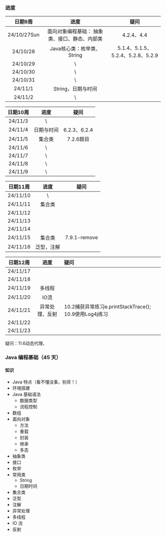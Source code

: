### 进度

|   日期9周   |                      进度                      |               疑问                |
| :---------: | :--------------------------------------------: | :-------------------------------: |
| 24/10/27Sun | 面向对象编程基础：  抽象类、接口、静态、内部类 |            4.2.4、4.4             |
|  24/10/28   |           Java核心类：枚举类、String           | 5.1.4、5.1.5、5.2.4、5.2.8、5.2.9 |
|  24/10/29   |                       \                        |                                   |
|  24/10/30   |                       \                        |                                   |
|  24/10/31   |                       \                        |                                   |
|   24/11/1   |               String，日期与时间               |                                   |
|   24/11/2   |                       \                        |                                   |

| 日期10周 |    进度    |     疑问     |
| :------: | :--------: | :----------: |
| 24/11/3  |     \      |              |
| 24/11/4  | 日期与时间 | 6.2.3、6.2.4 |
| 24/11/5  |   集合类   |  7.2.6题目   |
| 24/11/6  |     \      |              |
| 24/11/7  |     \      |              |
| 24/11/8  |     \      |              |
| 24/11/9  |     \      |              |

| 日期11周 |    进度    |     疑问     |
| :------: | :--------: | :----------: |
| 24/11/10 |     \      |              |
| 24/11/11 |   集合类   |              |
| 24/11/12 |            |              |
| 24/11/13 |            |              |
| 24/11/14 |            |              |
| 24/11/15 |   集合类   | 7.9.1-remove |
| 24/11/16 | 泛型，注解 |              |

| 日期12周 |      进度      | 疑问                                                         |
| :------: | :------------: | :----------------------------------------------------------- |
| 24/11/17 |                |                                                              |
| 24/11/18 |                |                                                              |
| 24/11/19 |     多线程     |                                                              |
| 24/11/20 |      IO流      |                                                              |
| 24/11/21 | 异常处理、反射 | 10.2捕获异常练习e.printStackTrace();                  10.9使用Log4j练习 |
| 24/11/22 |                |                                                              |
| 24/11/23 |                |                                                              |

疑问：11.6动态代理、

### Java 编程基础（45 天）

#### 知识

- Java 特点（看不懂没事，别背！）
- 环境搭建
- Java 基础语法
  - 数据类型
  - 流程控制
- 数组
- 面向对象
  - 方法
  - 重载
  - 封装
  - 继承
  - 多态
- 抽象类
- 接口
- 枚举
- 常用类
  - String
  - 日期时间
- 集合类
- 泛型
- 注解
- 异常处理
- 多线程
- IO 流
- 反射
